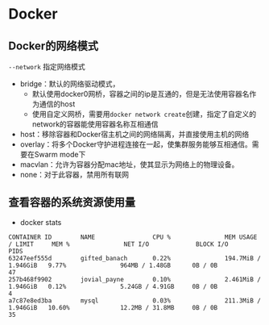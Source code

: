 # Docker

## Docker的网络模式
`--network` 指定网络模式
- bridge：默认的网络驱动模式，
    - 默认使用docker0网桥，容器之间的ip是互通的，但是无法使用容器名作为通信的host
    - 使用自定义网桥，需要用`docker network create`创建，指定了自定义的network的容器能使用容器名称互相通信
- host：移除容器和Docker宿主机之间的网络隔离，并直接使用主机的网络
- overlay：将多个Docker守护进程连接在一起，使集群服务能够互相通信。需要在Swarm mode下
- macvlan：允许为容器分配mac地址，使其显示为网络上的物理设备。
- none：对于此容器，禁用所有联网

## 查看容器的系统资源使用量
- docker stats
```
CONTAINER ID        NAME                CPU %               MEM USAGE / LIMIT     MEM %               NET I/O             BLOCK I/O           PIDS
63247eef555d        gifted_banach       0.22%               194.7MiB / 1.946GiB   9.77%               964MB / 1.48GB      0B / 0B             47
257b468f9902        jovial_payne        0.10%               2.461MiB / 1.946GiB   0.12%               5.24GB / 4.91GB     0B / 0B             4
a7c87e8ed3ba        mysql               0.03%               211.3MiB / 1.946GiB   10.60%              12.2MB / 31.8MB     0B / 0B             35
```

